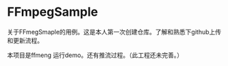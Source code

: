 # FFmpegSample
关于FFmegSmaple的用例。这是本人第一次创建仓库。了解和熟悉下github上传和更新流程。

本项目是ffmeng 运行demo。还有推流过程。（此工程还未完善。）